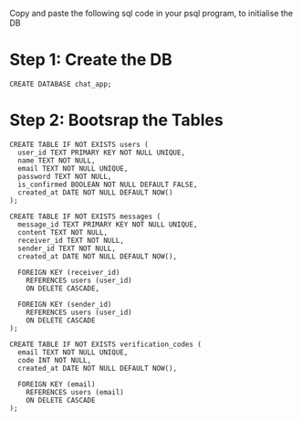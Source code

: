 Copy and paste the following sql code in your psql program, to initialise the DB

# Step 1: Create the DB

```
CREATE DATABASE chat_app;
```

# Step 2: Bootsrap the Tables

```
CREATE TABLE IF NOT EXISTS users (
  user_id TEXT PRIMARY KEY NOT NULL UNIQUE,
  name TEXT NOT NULL,
  email TEXT NOT NULL UNIQUE,
  password TEXT NOT NULL,
  is_confirmed BOOLEAN NOT NULL DEFAULT FALSE,
  created_at DATE NOT NULL DEFAULT NOW()
);

CREATE TABLE IF NOT EXISTS messages (
  message_id TEXT PRIMARY KEY NOT NULL UNIQUE,
  content TEXT NOT NULL,
  receiver_id TEXT NOT NULL,
  sender_id TEXT NOT NULL,
  created_at DATE NOT NULL DEFAULT NOW(),

  FOREIGN KEY (receiver_id)
    REFERENCES users (user_id)
    ON DELETE CASCADE,

  FOREIGN KEY (sender_id)
    REFERENCES users (user_id)
    ON DELETE CASCADE
);

CREATE TABLE IF NOT EXISTS verification_codes (
  email TEXT NOT NULL UNIQUE,
  code INT NOT NULL,
  created_at DATE NOT NULL DEFAULT NOW(),

  FOREIGN KEY (email)
    REFERENCES users (email)
    ON DELETE CASCADE
);
```

